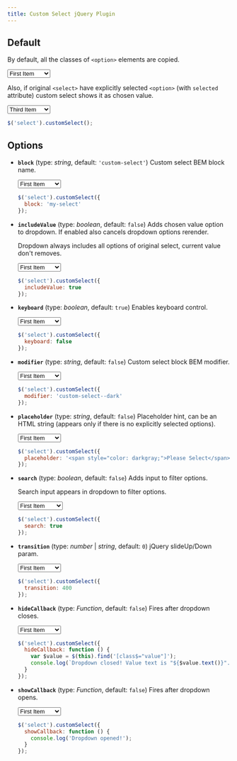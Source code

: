 ```yaml
---
title: Custom Select jQuery Plugin
---
```


## Default

By default, all the classes of `<option>` elements are copied.

<p markdown="0">
  <select class="select select--default">
    <option value="1">First Item</option>
    <option value="2">Second Item</option>
    <option class="bold" value="3">Third Item</option>
    <option value="4">Fourth Item</option>
    <option class="bold" value="5">Fifth Item</option>
  </select>
  <script>
    $('.select--default').customSelect();
  </script>
</p>

Also, if original `<select>` have explicitly selected `<option>` (with `selected` attribute) custom select shows it as 
chosen value.

<p markdown="0">
  <select class="select select--default">
    <option value="1">First Item</option>
    <option value="2">Second Item</option>
    <option value="3" selected>Third Item</option>
    <option value="4">Fourth Item</option>
    <option value="5">Fifth Item</option>
  </select>
  <script>
    $('.select--default').customSelect();
  </script>
</p>

```js
$('select').customSelect();
```

## Options

* **`block`**  (type: _string_, default: `'custom-select'`) Custom select BEM block name.

    <p markdown="0">
      <select class="select select--block">
        <option value="1">First Item</option>
        <option value="2">Second Item</option>
        <option value="3">Third Item</option>
        <option value="4">Fourth Item</option>
        <option value="5">Fifth Item</option>
      </select>
      <script>
        $('.select--block').customSelect({
          block: 'my-select'
        });
      </script>
    </p>

    ```js
    $('select').customSelect({
      block: 'my-select'
    });
    ```

* **`includeValue`** (type: _boolean_, default: `false`) Adds chosen value option to dropdown. If enabled also cancels dropdown options rerender.

    Dropdown always includes all options of original select, current value don't removes.

    <p markdown="0">
      <select class="select select--include-value">
        <option value="1">First Item</option>
        <option value="2">Second Item</option>
        <option value="3">Third Item</option>
        <option value="4">Fourth Item</option>
        <option value="5">Fifth Item</option>
      </select>
      <script>
        $('.select--include-value').customSelect({
          includeValue: true
        });
      </script>
    </p>

    ```js
    $('select').customSelect({
      includeValue: true
    });
    ```
    
* **`keyboard`** (type: _boolean_, default: `true`) Enables keyboard control.

    <p markdown="0">
      <select class="select select--keyboard">
        <option value="1">First Item</option>
        <option value="2">Second Item</option>
        <option value="3">Third Item</option>
        <option value="4">Fourth Item</option>
        <option value="5">Fifth Item</option>
      </select>
      <script>
        $('.select--keyboard').customSelect({
          keyboard: false
        });
      </script>
    </p>
    
    ```js
    $('select').customSelect({
      keyboard: false
    });
    ```

* **`modifier`** (type: _string_, default: `false`) Custom select block BEM modifier.

    <p markdown="0">
      <select class="select select--modifier">
        <option value="1">First Item</option>
        <option value="2">Second Item</option>
        <option value="3">Third Item</option>
        <option value="4">Fourth Item</option>
        <option value="5">Fifth Item</option>
      </select>
      <script>
        $('.select--modifier').customSelect({
          modifier: 'custom-select--dark'
        });
      </script>
    </p>

    ```js
    $('select').customSelect({
      modifier: 'custom-select--dark'
    });
    ```

* **`placeholder`** (type: _string_, default: `false`) Placeholder hint, can be an HTML string (appears only if there is no explicitly selected options).

    <p markdown="0">
      <select class="select select--placeholder">
        <option value="1">First Item</option>
        <option value="2">Second Item</option>
        <option value="3">Third Item</option>
        <option value="4">Fourth Item</option>
        <option value="5">Fifth Item</option>
      </select>
      <script>
        $('.select--placeholder').customSelect({
          placeholder: '<span style="color: darkgray;">Please Select</span>'
        });
      </script>
    </p>

    ```js
    $('select').customSelect({
      placeholder: '<span style="color: darkgray;">Please Select</span>'
    });
    ```

* **`search`** (type: _boolean_, default: `false`) Adds input to filter options.

    Search input appears in dropdown to filter options.

    <p markdown="0">
      <select class="select select--search"><option value="1">First Item</option>
        <option value="2">Second Item</option>
        <option value="3">Third Item</option>
        <option value="4">Fourth Item</option>
        <option value="5">Fifth Item</option>
        <option value="6">Sixth Item</option>
        <option value="7">Seventh Item</option>
        <option value="8">Eighth Item</option>
        <option value="9">Ninth Item</option>
      </select>
      <script>
        $('.select--search').customSelect({
          search: true
        });
      </script>
    </p>

    ```js
    $('select').customSelect({
      search: true
    });
    ```

* **`transition`** (type: _number_ &#124; _string_, default: `0`) jQuery slideUp/Down param.

    <p markdown="0">
      <select class="select select--transition">
        <option value="1">First Item</option>
        <option value="2">Second Item</option>
        <option value="3">Third Item</option>
        <option value="4">Fourth Item</option>
        <option value="5">Fifth Item</option>
      </select>
      <script>
        $('.select--transition').customSelect({
          transition: 400
        });
      </script>
    </p>

    ```js
    $('select').customSelect({
      transition: 400
    });
    ```
    
* **`hideCallback`** (type: _Function_, default: `false`) Fires after dropdown closes.

    <p markdown="0">
      <select class="select select--hide-callback">
        <option value="1">First Item</option>
        <option value="2">Second Item</option>
        <option value="3">Third Item</option>
        <option value="4">Fourth Item</option>
        <option value="5">Fifth Item</option>
      </select>
      <script>
        $('.select--hide-callback').customSelect({
          hideCallback: function () {
            var $value = $(this).find('[class$="value"]');
            console.log(`Dropdown closed! Value text is "${$value.text()}".`);
          }
        });
      </script>
    </p>

    ```js
    $('select').customSelect({
      hideCallback: function () {
        var $value = $(this).find('[class$="value"]');
        console.log(`Dropdown closed! Value text is "${$value.text()}".`);
      }
    });
    ```
    
* **`showCallback`** (type: _Function_, default: `false`) Fires after dropdown opens.

    <p markdown="0">
      <select class="select select--show-callback">
        <option value="1">First Item</option>
        <option value="2">Second Item</option>
        <option value="3">Third Item</option>
        <option value="4">Fourth Item</option>
        <option value="5">Fifth Item</option>
      </select>
      <script>
        $('.select--show-callback').customSelect({
          showCallback: function () {
            console.log('Dropdown opened!');
          }
        });
      </script>
    </p>

    ```js
    $('select').customSelect({
      showCallback: function () {
        console.log('Dropdown opened!');
      }
    });
    ```

<script markdown="0">
  $('.select').on('change', function () {
    console.log($(this).val());
  });
</script>
